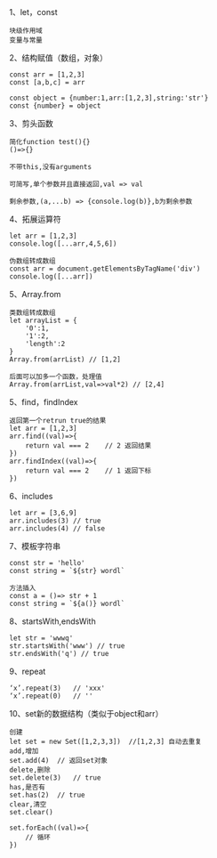 1、let，const
```
块级作用域
变量与常量
```
2、结构赋值（数组，对象）
```
const arr = [1,2,3]
const [a,b,c] = arr

const object = {number:1,arr:[1,2,3],string:'str'}
const {number} = object 
```
3、剪头函数
```
简化function test(){}
()=>{}

不带this,没有arguments

可简写,单个参数并且直接返回,val => val

剩余参数,(a,...b) => {console.log(b)},b为剩余参数
```
4、拓展运算符
```
let arr = [1,2,3]
console.log([...arr,4,5,6])

伪数组转成数组
const arr = document.getElementsByTagName('div')
console.log([...arr])
```
5、Array.from
```
类数组转成数组
let arrayList = {
    '0':1,
    '1':2,
    'length':2
}
Array.from(arrList) // [1,2]

后面可以加多一个函数，处理值
Array.from(arrList,val=>val*2) // [2,4]
```
5、find，findIndex
```
返回第一个retrun true的结果
let arr = [1,2,3]
arr.find((val)=>{
    return val === 2    // 2 返回结果
})
arr.findIndex((val)=>{
    return val === 2    // 1 返回下标
})
```
6、includes
```
let arr = [3,6,9]
arr.includes(3) // true
arr.includes(4) // false
```
7、模板字符串
```
const str = 'hello'
const string = `${str} wordl`

方法插入
const a = ()=> str + 1
const string = `${a()} wordl`
```
8、startsWith,endsWith
```
let str = 'wwwq'
str.startsWith('www') // true
str.endsWith('q') // true
```
9、repeat
```
‘x’.repeat(3)   // 'xxx'
‘x’.repeat(0)   // ''
```
10、set新的数据结构（类似于object和arr）
```
创建
let set = new Set([1,2,3,3])  //[1,2,3] 自动去重复
add,增加
set.add(4)  // 返回set对象
delete,删除
set.delete(3)   // true
has,是否有
set.has(2)  // true
clear,清空
set.clear()

set.forEach((val)=>{
    // 循环
})
```